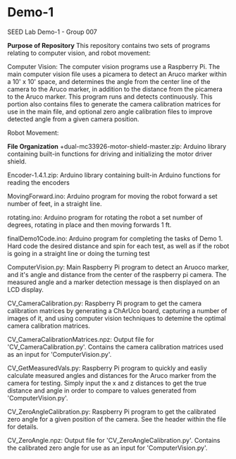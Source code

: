# Demo-1 
SEED Lab Demo-1 - Group 007

__Purpose of Repository__
This repository contains two sets of programs relating to computer vision, and robot movement:

Computer Vision: The computer vision programs use a Raspberry Pi. The main computer vision file uses a picamera to detect an Aruco marker within a 10' x 10' space,
and determines the angle from the center line of the camera to the Aruco marker, in addition to the distance from the picamera to the Aruco marker. This program runs
and detects continuously. This portion also contains files to generate the camera calibration matrices for use in the main file, and optional zero angle calibration files
to improve detected angle from a given camera position.

Robot Movement:



__File Organization__
+dual-mc33926-motor-shield-master.zip: Arduino library containing built-in functions for driving and initializing the motor driver shield. 

Encoder-1.4.1.zip: Arduino library containing built-in Arduino functions for reading the encoders 

MovingForward.ino: Arduino program for moving the robot forward a set number of feet, in a straight line.

rotating.ino: Arduino program for rotating the robot a set number of degrees, rotating in place and then moving forwards 1 ft.  

finalDemo1Code.ino: Arduino program for completing the tasks of Demo 1. Hard code the desired distance and spin for each test, as well as if the robot is going in a straight line or doing the turning test

ComputerVision.py: Main Raspberry Pi program to detect an Aruoco marker, and it's angle and distance from the center of the raspberry pi camera. The measured angle and a marker detection message is then displayed on an LCD display.

CV_CameraCalibration.py: Raspberry Pi program to get the camera calibration matrices by generating a ChArUco board, capturing a number of images of it,
	and using computer vision techniques to detemine the optimal camera calibration matrices.

CV_CameraCalibrationMatrices.npz: Output file for 'CV_CameraCalibration.py'. Contains the camera calibration matrices used as an input for 'ComputerVision.py'.

CV_GetMeasuredVals.py: Raspberry Pi program to quickly and easliy calculate measured angles and distances for the Aruco marker from the camera for testing.
	Simply input the x and z distances to get the true distance and angle in order to compare to values generated from 'ComputerVision.py'.

CV_ZeroAngleCalibration.py: Raspberry Pi program to get the calibrated zero angle for a given position of the camera. See the header within the file for details.

CV_ZeroAngle.npz: Output file for 'CV_ZeroAngleCalibration.py'. Contains the calibrated zero angle for use as an input for 'ComputerVision.py'.
